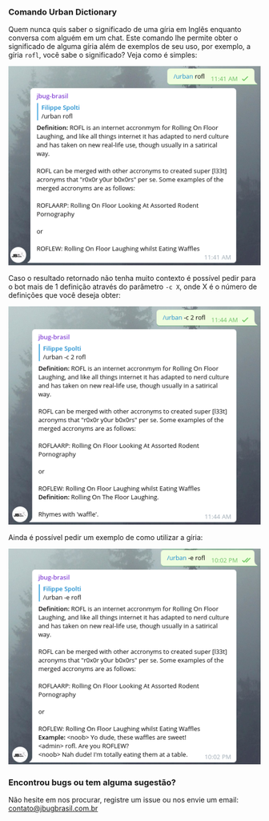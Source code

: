 ### Comando Urban Dictionary

Quem nunca quis saber o significado de uma gíria em Inglês enquanto conversa com alguém em um chat. Este comando
lhe permite obter o significado de alguma gíria além de exemplos de seu uso, por exemplo, a gíria ```rofl```, você sabe o significado?
Veja como é simples:

![Exemplo](img/rofl.png)

Caso o resultado retornado não tenha muito contexto é possível pedir para o bot mais de 1 definição através do parâmetro ```-c X```, onde X é o número de 
definições que você deseja obter:

![Exemplo com mais de uma definição](img/rofl2.png)

Ainda é possível pedir um exemplo de como utilizar a gíria:

![Exemplo](img/rofl-example.png)

### Encontrou bugs ou tem alguma sugestão?
Não hesite em nos procurar, registre um issue ou nos envie um email: contato@jbugbrasil.com.br